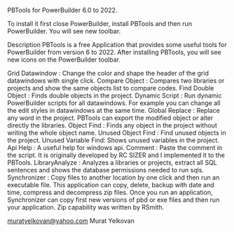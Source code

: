 PBTools for PowerBuilder 6.0 to 2022.

To install it first close PowerBuilder, install PBTools and then run PowerBuilder. You will see new toolbar.

Description
PBTools is a free Application that provides some useful tools for PowerBuilder from version 6 to 2022.  After installing PBTools, you will see new icons on the PowerBuilder toolbar. 
 
Grid Datawindow     : Change the color and shape the header of the grid datawindows with single click.
Compare Object      : Compares two libraries or projects and show the same objects list to compare codes. 
Find Double Object  : Finds double objects in the project.
Dynamic Script      : Run dynamic PowerBuilder scripts for all datawindows. For example you can change all the edit styles in datawindows at the same time.
Global Replace      : Replace any word in the project. PBTools can export the modified object or alter directly the libraries. 
Object Find         : Finds any object in the project without writing the whole object name.
Unused Object Find  : Find unused objects in the project. 
Unused Variable Find: Shows unused variables in the project.
Api Help            : A useful help for windows api.
Comment             : Paste the comment in the script. It is originally developed by RC SIZER and I implemented it to the PBTools. 
LibraryAnalyze      : Analyzes a libraries or projects, extract all SQL sentences and shows the database permissions needed to run sqls.
Synchronizer        : Copy files to another location by one click and then run an executable file. This application can copy, delete, backup with date and time, compress and decompress zip files. Once you run an application, Synchronizer can copy first new versions of pbd or exe files and then run your application. Zip capability was written by RSmith.


muratyelkovan@yahoo.com
Murat Yelkovan



